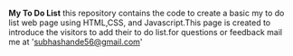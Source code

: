 **My To Do  List** this repository contains the code to create a basic my to do list web page using HTML,CSS, and Javascript.This page is created to introduce the visitors to add their to do list.for questions or feedback mail me at 'subhashande56@gmail.com'
